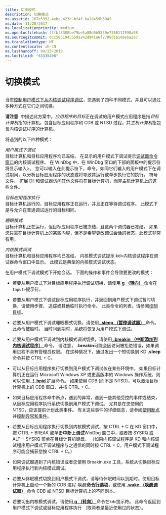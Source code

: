 ```yaml
---
title: 切换模式
description: 切换模式
ms.assetid: 167e5352-4ebc-423d-bf4f-ba1d459b394f
ms.date: 11/28/2017
ms.localizationpriority: medium
ms.openlocfilehash: fffbf3388be79be5a88d0b5539e7550112598a98
ms.sourcegitcommit: 0cc5051945559a242d941a6f2799d161d8eba2a7
ms.translationtype: MT
ms.contentlocale: zh-CN
ms.lasthandoff: 04/23/2019
ms.locfileid: "63335496"
---
```

# <a name="switching-modes"></a>切换模式


## <span id="ddk_opening_a_crash_dump_dbg"></span><span id="DDK_OPENING_A_CRASH_DUMP_DBG"></span>


当您[控制用户模式下从内核调试程序调试](controlling-the-user-mode-debugger-from-the-kernel-debugger.md)，您遇到了四种不同模式，并且可以通过多种方式在它们之间切换。

**请注意**  中描述此方案中，*应用程序的目标*正在调试的用户模式应用程序是指*目标计算机*指的计算机，包含目标应用程序和 CDB 或 NTSD 过程，并*主机计算机*指包含内核调试程序的计算机。

 

将遇到的以下四种模式：

<span id="User-mode_debugging"></span><span id="user-mode_debugging"></span><span id="USER-MODE_DEBUGGING"></span>*用户模式下调试*  
目标计算机和目标应用程序均已冻结。 在显示的用户模式下调试提示[调试器命令窗口](debugger-command-window.md)的内核调试程序。 在 WinDbg 中，在 WinDbg 窗口的下部的面板中的提示符将显示输入&gt;。 您可以输入在此提示符下，命令，如同它们输入的用户模式下在调试期间，以分析目标应用程序的状态或将导致其运行或单步执行它的执行。 符号文件、 扩展 Dll 和调试器访问其他文件将在目标计算机，而非主机计算机上的这些文件。

<span id="Target_application_execution"></span><span id="target_application_execution"></span><span id="TARGET_APPLICATION_EXECUTION"></span>*目标应用程序执行*  
目标计算机运行的，目标应用程序正在运行，并且正在等待调试程序。 此模式下是与允许在普通调试运行的目标相同。

<span id="Sleep_mode"></span><span id="sleep_mode"></span><span id="SLEEP_MODE"></span>*睡眠模式*  
目标计算机正在运行，但目标应用程序已被冻结，且这两个调试器已冻结。 如果您只需在目标计算机上的某些内容，但不是希望更改调试会话的状态，此模式非常有用。

<span id="Kernel-mode_debugging"></span><span id="kernel-mode_debugging"></span><span id="KERNEL-MODE_DEBUGGING"></span>*内核模式调试*  
目标计算机和目标应用程序均已冻结。 内核模式调试提示 kd&gt;内核调试程序在调试器命令窗口中显示。 此模式是典型的内核模式调试状态。

在用户模式下调试模式下开始会话。 下面的操作和事件会导致要更改的模式：

-   若要从用户模式下对目标应用程序执行调试切换，请使用[ **g （转向）** ](g--go-.md)命令在`Input>`提示符。

-   若要从用户模式下调试目标应用程序执行，并返回到用户模式下调试暂时切换，请使用步骤、 追踪或其他临时执行命令。 此类命令的列表，请参阅[控制目标](controlling-the-target.md)。

-   若要从用户模式下调试睡眠模式切换，请使用[ **.sleep （暂停调试器）** ](-sleep--pause-debugger-.md)命令。 此命令被超时。 当时间到期时，系统将恢复为用户模式下调试。

-   若要从用户模式下调试到内核模式调试切换，请使用[ **.breakin （中断添加到内核调试程序）** ](-breakin--break-to-the-kernel-debugger-.md)命令。 请注意， **.breakin**可能会因访问被拒绝错误，如果调用进程不具有管理员权限。 在这种情况下，通过发出一个短切换到 KD **.sleep**命令并按 CTRL + C。

-   可以从目标应用程序执行切换到用户模式下调试仅在某些环境中。 如果目标计算机正在运行 Microsoft Windows XP 或更高版本的 Windows 操作系统，则可以使用[ **！ bpid** ](-bpid.md)扩展命令。 如果使用 CDB (而不是 NTSD)，可以激活目标计算机上的 CDB 窗口，并按 CTRL + C。

-   如果目标应用程序命中断点，遇到的异常，遇到一些其他受控的事件或结束，从目标应用程序执行系统切换到用户模式下调试。 尤其是在您使用的 NTSD，应该提前计划此类事件。 有关这些事件的详细信息，请参阅[使用断点](using-breakpoints2.md)并[控制异常和事件](controlling-exceptions-and-events.md)。

-   若要从目标应用程序执行切换到内核模式调试，按 CTRL + C 在 KD 窗口中，按 CTRL + BREAK 或单击**中断**上**调试**WinDbg 窗口中，或者按 SYSRQ 或 ALT + SYSRQ 菜单在目标计算机键盘。 （如果内核调试程序是 KD 和内核调试程序用户模式下调试程序与之通信的同时按 CTRL + C，用户模式下调试程序可能会捕获您按 CTRL + C。）

-   如果调试器遇到了内核错误或者您使用 Breakin.exe 工具，系统从切换目标应用程序执行到内核模式调试。

-   若要从休眠模式切换到用户模式下调试，请等待休眠时间以到期时，使用目标计算机上启动一个新的 CDB 进程-唤醒[**命令行选项**](cdb-command-line-options.md)，或使用[ **.wake （唤醒调试器）** ](-wake--wake-debugger-.md)命令 CDB 或 NTSD 目标计算机上的不同副本。

-   若要切出内核模式调试，请使用[ **g （转向）** ](g--go-.md)命令在`kd>`提示符。 此命令返回到用户模式下调试或目标应用程序执行 （取两者是最近使用过的状态）。

 

 





